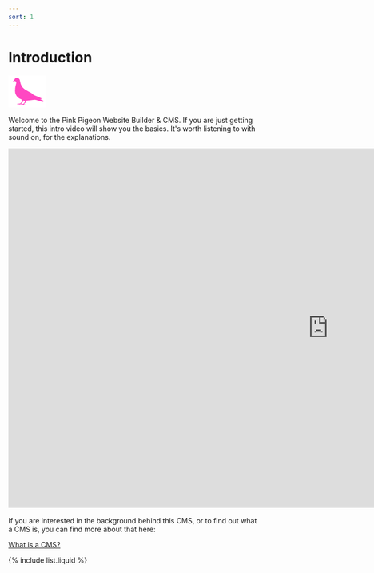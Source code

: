 ```yaml
---
sort: 1
---
```


# Introduction

![Image of the Pink Pigeon logo](https://raw.githubusercontent.com/pinkpigeondocs/Pink-Pigeon-Documentation/master/docs/common_elements_images/pp_logo.png)

Welcome to the Pink Pigeon Website Builder & CMS. If you are just getting started, this intro video will show you the basics. It's worth listening to with sound on, for the explanations.

<iframe class="vimeo_player" width="1280" height="720" src="https://player.vimeo.com/video/539243236?autoplay=0&loop=1&quality=1080p" frameborder="0" allow="autoplay; fullscreen; picture-in-picture" allowfullscreen></iframe>

If you are interested in the background behind this CMS, or to find out what a CMS is, you can find more about that here:

[What is a CMS?](https://pinkpigeondocs.github.io/Pink-Pigeon-Documentation/1_Introduction/what_is_a_cms.html)

{% include list.liquid %}
